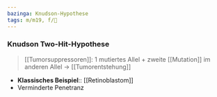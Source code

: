 ```yaml
---
bazinga: Knudson-Hypothese
tags: m/m19, f/🦀
---
```

### Knudson Two-Hit-Hypothese
> [[Tumorsuppressoren]]: 1 mutiertes Allel + zweite [[Mutation]] im anderen Allel → [[Tumorentstehung]]
- **Klassisches Beispiel**:: [[Retinoblastom]]
- Verminderte Penetranz